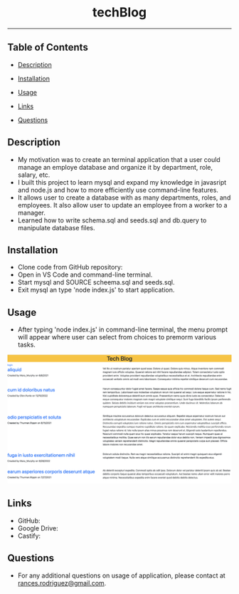 <div align="center"><h1>techBlog</h1></div>
<hr />

## Table of Contents

  * [Description](#description)
  
  * [Installation](#installation)

  * [Usage](#usage)

  * [Links](#links)

  * [Questions](#questions)

## Description

- My motivation was to create an terminal application that a user could manage an employe database and organize it by department, role, salary, etc.
- I built this project to learn mysql and expand my knowledge in javasript and node.js and how to more efficiently use command-line features.
- It allows user to create a database with as many departments, roles, and employees. It also allow user to update an employee from a worker to a manager.
- Learned how to write schema.sql and seeds.sql and db.query to manipulate database files.

## Installation

- Clone code from GitHub repository:
- Open in VS Code and command-line terminal.
- Start mysql and SOURCE scheema.sql and seeds.sql.
- Exit mysql an type 'node index.js' to start application. 

## Usage
  
 - After typing 'node index.js' in command-line terminal, the menu prompt will appear where user can select from choices to premorm various tasks.



    
 ![techBlog](./assets/images/techBlog.jpg)

## Links

- GitHub: 
- Google Drive: 
- Castify: 

## Questions

- For any additional questions on usage of application, please contact at rances.rodriguez@gmail.com.